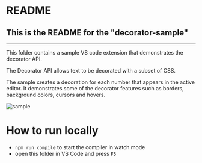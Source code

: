 # README
## This is the README for the "decorator-sample" 
-------------------

This folder contains a sample VS code extension that demonstrates the decorator API.

The Decorator API allows text to be decorated with a subset of CSS.

The sample creates a decoration for each number that appears in the active editor. It
demonstrates some of the decorator features such as borders, background colors, cursors
and hovers. 

![sample](preview.png)

# How to run locally

* `npm run compile` to start the compiler in watch mode
* open this folder in VS Code and press `F5`
